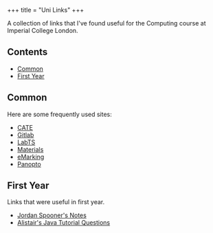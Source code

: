 +++
title = "Uni Links"
+++

A collection of links that I've found useful for the Computing course at Imperial College London.

## Contents
- [Common](#common)
- [First Year](#first-year)

## Common
Here are some frequently used sites:

- [CATE](https://cate.doc.ic.ac.uk)
- [Gitlab](https://gitlab.doc.ic.ac.uk)
- [LabTS](https://teaching.doc.ic.ac.uk/labts)
- [Materials](https://materials.doc.ic.ac.uk)
- [eMarking](https://emarking.doc.ic.ac.uk)
- [Panopto](https://imperial.cloud.panopto.eu)

## First Year
Links that were useful in first year.

- [Jordan Spooner\'s Notes](https://www.doc.ic.ac.uk/~js4416/year1.html)
- [Alistair\'s Java Tutorial Questions](https://github.com/afd/ProgrammingIITutorialQuestions)

